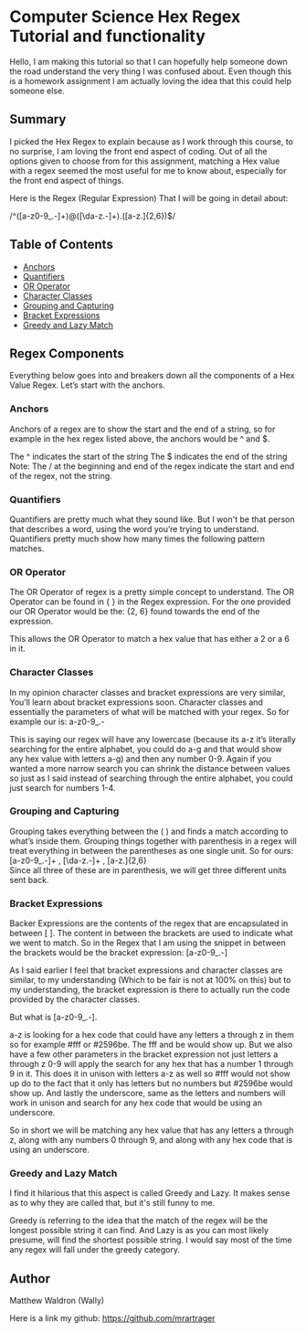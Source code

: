 # Computer Science Hex Regex Tutorial and functionality
 
Hello, I am making this tutorial so that I can hopefully help someone down the road understand the very thing I was confused about. Even though this is a homework assignment I am actually loving the idea that this could help someone else.
 
 
## Summary
 
I picked the Hex Regex to explain because as I work through this course, to no surprise, I am loving the front end aspect of coding. Out of all the options given to choose from for this assignment, matching a Hex value with a regex seemed the most useful for me to know about, especially for the front end aspect of things.
 
Here is the Regex (Regular Expression) That I will be going in detail about:  
 
/^([a-z0-9_\.-]+)@([\da-z\.-]+)\.([a-z\.]{2,6})$/
 
 
## Table of Contents
 
- [Anchors](#anchors)
- [Quantifiers](#quantifiers)
- [OR Operator](#or-operator)
- [Character Classes](#character-classes)
- [Grouping and Capturing](#grouping-and-capturing)
- [Bracket Expressions](#bracket-expressions)
- [Greedy and Lazy Match](#greedy-and-lazy-match)
 
 
## Regex Components
 
Everything below goes into and breakers down all the components of a Hex Value Regex. Let’s start with the anchors.
 
### Anchors
 
Anchors of a regex are to show the start and the end of a string, so for example in the hex regex listed above, the anchors would be ^ and $.
 
The ^ indicates the start of the string
The $ indicates the end of the string
Note: The / at the beginning and end of the regex indicate the start and end of the regex, not the string.
 
 
### Quantifiers
 
Quantifiers are pretty much what they sound like. But I won't be that person that describes a word, using the word you’re trying to understand. Quantifiers pretty much show how many times the following pattern matches.
 
### OR Operator
 
The OR Operator of regex is a pretty simple concept to understand. The OR Operator can be found  in { } in the Regex expression. For the one provided our OR Operator would be the: {2, 6} found towards the end of the expression.
 
This allows the OR Operator to match a  hex value that has either a 2 or a 6 in it.  
 
### Character Classes
 
In my opinion character classes and bracket expressions are very similar, You’ll learn about bracket expressions soon. Character classes and essentially the parameters of what will be matched with your regex. So for example our is: a-z0-9_\.-
 
This is saying our regex will have any lowercase (because its a-z it’s literally searching for the entire alphabet, you could do a-g and that would show any hex value with letters a-g) and then any number 0-9. Again if you wanted a more narrow search you can shrink the distance between values so just as I said instead of searching through the entire alphabet, you could just search for numbers 1-4.
 
### Grouping and Capturing
 
Grouping takes everything between the ( ) and finds a match according to what’s inside them. Grouping things together with parenthesis in a regex will treat everything in between the parentheses as one single unit. So for ours: [a-z0-9_\.-]+  ,  [\da-z\.-]+  ,  [a-z\.]{2,6}  
Since all three of these are in parenthesis, we will get three different units sent back.
 
 
### Bracket Expressions
 
Backer Expressions are the contents of the regex that are encapsulated in between [ ]. The content in between the brackets are used to indicate what we went to match. So in the Regex that I am using the snippet in between the brackets would be the bracket expression: [a-z0-9_\.-]
 
As I said earlier I feel that bracket expressions and character classes are similar, to my understanding (Which to be fair is not at 100% on this) but to my understanding, the bracket expression is there to actually run the code provided by the character classes.
 
But what is [a-z0-9_\.-].
 
a-z is looking for a hex code that could have any letters a through z in them so for example #fff or #2596be. The fff and be would show up. But we also have a few other parameters in the bracket expression not just letters a through z
0-9 will apply the search for any hex that has a number 1 through 9 in it. This does it in unison with letters a-z as well so #fff would not show up do to the fact that it only has letters but no numbers but #2596be would show up.
And lastly the underscore, same as the letters and numbers will work in unison and search for any hex code that would be using an underscore.
 
So in short we will be matching any hex value that has any letters a through z, along with any numbers 0 through 9, and along with any hex code that is using an underscore.
 
 
 
### Greedy and Lazy Match
I find it hilarious that this aspect is called Greedy and Lazy. It makes sense as to why they are called that, but it's still funny to me.
 
Greedy is referring to the idea that the match of the regex will be the longest possible string it can find. And Lazy is as you can most likely presume, will find the shortest possible string. I would say most of the time any regex will fall under the greedy category.
 
 
## Author
 
Matthew Waldron (Wally)
 
Here is a link my github: https://github.com/mrartrager
